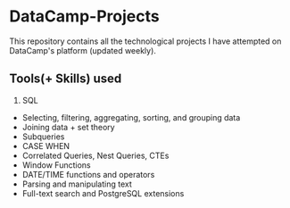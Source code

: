 # DataCamp-Projects
This repository contains all the technological projects I have attempted on DataCamp's platform (updated weekly).

## Tools(+ Skills) used
1. SQL
- Selecting, filtering, aggregating, sorting, and grouping data
- Joining data + set theory
- Subqueries
- CASE WHEN
- Correlated Queries, Nest Queries, CTEs
- Window Functions
- DATE/TIME functions and operators
- Parsing and manipulating text
- Full-text search and PostgreSQL extensions
